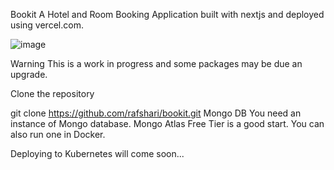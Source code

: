 Bookit
A Hotel and Room Booking Application built with nextjs and deployed using vercel.com.


![image](https://user-images.githubusercontent.com/102416116/225724630-73e7235e-1573-4d37-b709-38384cc17a6a.png)


Warning
This is a work in progress and some packages may be due an upgrade.

Clone the repository

git clone https://github.com/rafshari/bookit.git
Mongo DB
You need an instance of Mongo database. Mongo Atlas Free Tier is a good start.
You can also run one in Docker.

Deploying to Kubernetes will come soon...
